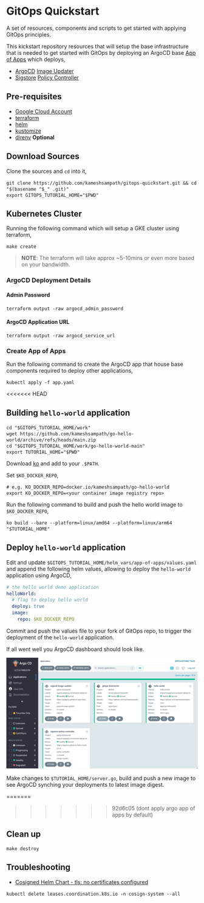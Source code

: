 # GitOps Quickstart

A set of resources, components and scripts to get started with applying GitOps principles.

This kickstart repository resources that will setup the base infrastructure that is needed to get started with GitOps by deploying an ArgoCD base [App of Apps](https://argo-cd.readthedocs.io/en/stable/operator-manual/declarative-setup/#app-of-apps) which deploys,

- [ArgoCD](https://argo-cd.readthedocs.io/) [Image Updater](https://argocd-image-updater.readthedocs.io/en/stable/)
- [Sigstore](https://sigstore.dev) [Policy Controller](https://github.com/sigstore/policy-controller)

## Pre-requisites

- [Google Cloud Account](https://cloud.google.com)
- [terraform](https://terraform.build)
- [helm](https://helm.sh)
- [kustomize](https://kustomize.io)
- [direnv](https://direnv.net) **Optional**

## Download Sources

Clone the sources and `cd` into it,

```shell
git clone https://github.com/kameshsampath/gitops-quickstart.git && cd "$(basename "$_" .git)"
export GITOPS_TUTORIAL_HOME="$PWD"
```

## Kubernetes Cluster

Running the following command which will setup a GKE cluster using terraform,

```shell
make create
```

> **NOTE**: The terraform will take approx ~5-10mins or even more based on your bandwidth.

### ArgoCD Deployment Details

#### Admin Password

```shell
terraform output -raw argocd_admin_password
```

#### ArgoCD Application URL

```shell
terraform output -raw argocd_service_url
```

### Create App of Apps

Run the following command to create the ArgoCD app that house base components required to deploy other applications,

```shell
kubectl apply -f app.yaml
```

<<<<<<< HEAD
## Building  `hello-world` application

```shell
cd "$GITOPS_TUTORIAL_HOME/work"
wget https://github.com/kameshsampath/go-hello-world/archive/refs/heads/main.zip
cd "$GITOPS_TUTORIAL_HOME/work/go-hello-world-main"
export TUTORIAL_HOME="$PWD"
```

Download [ko](https://ko.build/install/) and add to your `.$PATH`.

Set `$KO_DOCKER_REPO`,

```shell
# e.g. KO_DOCKER_REPO=docker.io/kameshsampath/go-hello-world
export KO_DOCKER_REPO=<your container image registry repo>
```

Run the following command to build and push the hello world image to `$KO_DOCKER_REPO`,

```shell
ko build --bare --platform=linux/amd64 --platform=linux/arm64 "$TUTORIAL_HOME"
```

## Deploy `hello-world` application

Edit and update `$GITOPS_TUTORIAL_HOME/helm_vars/app-of-apps/values.yaml` and append the following helm values, allowing to deploy the `hello-world` application using ArgoCD,

```yaml
# the hello world demo application
helloWorld:
  # flag to deploy hello world
  deploy: true
  image:
    repo: $KO_DOCKER_REPO
```

Commit and push the values file to your fork of GitOps repo, to trigger the deployment of the `hello-world` application.

If all went well you ArgoCD dashboard should look like.

![ArgoCD Dashboard](./images/argo_dashboard.png)

Make changes to `$TUTORIAL_HOME/server.go`, build and push a new image to see ArgoCD synching your deployments to latest image digest.

=======
>>>>>>> 92d6c05 (dont apply argo app of apps by default)
## Clean up

```shell
make destroy
```

## Troubleshooting

- [Cosigned Helm Chart - tls: no certificates configured](https://github.com/sigstore/policy-controller/issues/369)

```shell
kubectl delete leases.coordination.k8s.io -n cosign-system --all
```
